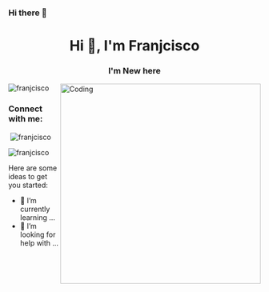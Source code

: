 ### Hi there 👋

<h1 align="center">Hi 👋, I'm Franjcisco</h1>
<h3 align="center">I'm New here</h3>
<img align="right" alt="Coding" width="400" src="https://cdn.dribbble.com/users/1292677/screenshots/6139167/avento.gif">

<p align="left"> <img src="https://komarev.com/ghpvc/?username=franjcisco&label=Profile%20views&color=0e75b6&style=flat" alt="franjcisco" /> </p>


<h3 align="left">Connect with me:</h3>
<p align="left">
</p>

<p>&nbsp;<img align="center" src="https://github-readme-stats.vercel.app/api?username=franjcisco&show_icons=true&locale=en" alt="franjcisco" /></p>

<p><img align="center" src="https://github-readme-streak-stats.herokuapp.com/?user=franjcisco&" alt="franjcisco" /></p>






Here are some ideas to get you started:

- 🌱 I’m currently learning ...
- 🤔 I’m looking for help with ...


